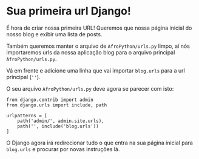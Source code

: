 # Sua primeira url Django!

É hora de criar nossa primeira URL! Queremos que nossa página inicial do nosso blog e exibir uma lista de posts.

Também queremos manter o arquivo de `AfroPython/urls.py` limpo, aí nós importaremos urls da nossa aplicação blog para o arquivo principal `AfroPython/urls.py`.

Vá em frente e adicione uma linha que vai importar `blog.urls` para a url principal (`''`).

O seu arquivo `AfroPython/urls.py` deve agora se parecer com isto:
```
from django.contrib import admin
from django.urls import include, path

urlpatterns = [
    path('admin/', admin.site.urls),
    path('', include('blog.urls'))
]
```

O Django agora irá redirecionar tudo o que entra na sua página inicial para `blog.urls` e procurar por novas instruções lá.

